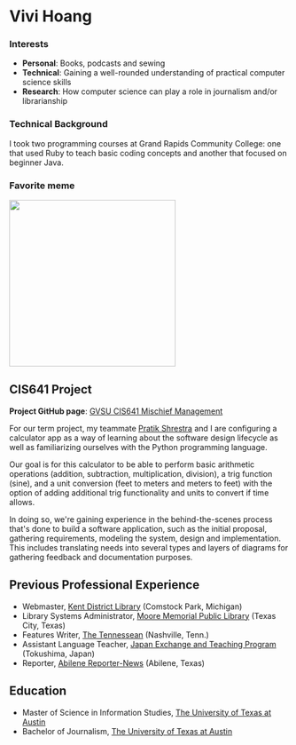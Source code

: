 # Vivi Hoang

### Interests
* **Personal**: Books, podcasts and sewing
* **Technical**: Gaining a well-rounded understanding of practical computer science skills
* **Research**: How computer science can play a role in journalism and/or librarianship

### Technical Background
I took two programming courses at Grand Rapids Community College: one that used Ruby to teach basic coding concepts and another that focused on beginner Java.

### Favorite meme
<img src="http://img.picturequotes.com/2/55/54230/i-cant-go-because-i-dont-want-to-quote-1.jpg" width="300">

## CIS641 Project
**Project GitHub page**:
[GVSU CIS641 Mischief Management](https://github.com/pratik-stha/GVSU-CIS641-MISCHIEF-MANAGEMENT)

For our term project, my teammate [Pratik Shrestra](https://github.com/pratik-stha) and I are configuring a calculator app as a way of learning about the software design lifecycle as well as familiarizing ourselves with the Python programming language.

Our goal is for this calculator to be able to perform basic arithmetic operations (addition, subtraction, multiplication, division), a trig function (sine), and a unit conversion (feet to meters and meters to feet) with the option of adding additional trig functionality and units to convert if time allows.

In doing so, we're gaining experience in the behind-the-scenes process that's done to build a software application, such as the initial proposal, gathering requirements, modeling the system, design and implementation. This includes translating needs into several types and layers of diagrams for gathering feedback and documentation purposes. 

## Previous Professional Experience
* Webmaster, [Kent District Library](https://kdl.org/) (Comstock Park, Michigan)
* Library Systems Administrator, [Moore Memorial Public Library](http://www.texascity-library.org/) (Texas City, Texas)
* Features Writer, [The Tennessean](https://www.tennessean.com/) (Nashville, Tenn.)
* Assistant Language Teacher, [Japan Exchange and Teaching Program](http://jetprogramme.org/en/) (Tokushima, Japan)
* Reporter, [Abilene Reporter-News](https://www.reporternews.com/) (Abilene, Texas)

## Education
* Master of Science in Information Studies, [The University of Texas at Austin](https://www.utexas.edu/)
* Bachelor of Journalism, [The University of Texas at Austin](https://www.utexas.edu/)

